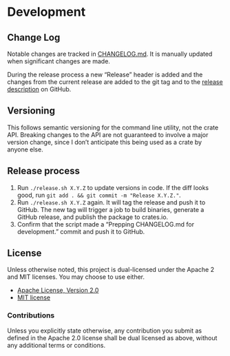 # Development

## Change Log

Notable changes are tracked in [CHANGELOG.md](CHANGELOG.md). It is manually
updated when significant changes are made.

During the release process a new “Release” header is added and the changes from
the current release are added to the git tag and to the [release
description][releases] on GitHub.

## Versioning

This follows semantic versioning for the command line utility, not the crate
API. Breaking changes to the API are not guaranteed to involve a major version
change, since I don’t anticipate this being used as a crate by anyone else.

## Release process

 1. Run `./release.sh X.Y.Z` to update versions in code. If the diff looks good,
    run `git add . && git commit -m "Release X.Y.Z."`.
 2. Run `./release.sh X.Y.Z` again. It will tag the release and push it to
    GitHub. The new tag will trigger a job to build binaries, generate a GitHub
    release, and publish the package to crates.io.
 3. Confirm that the script made a “Prepping CHANGELOG.md for development.”
    commit and push it to GitHub.

## License

Unless otherwise noted, this project is dual-licensed under the Apache 2 and MIT
licenses. You may choose to use either.

 * [Apache License, Version 2.0](LICENSE-APACHE)
 * [MIT license](LICENSE-MIT)

### Contributions

Unless you explicitly state otherwise, any contribution you submit as defined
in the Apache 2.0 license shall be dual licensed as above, without any
additional terms or conditions.

[releases]: https://github.com/danielparks/git-status-vars/releases
